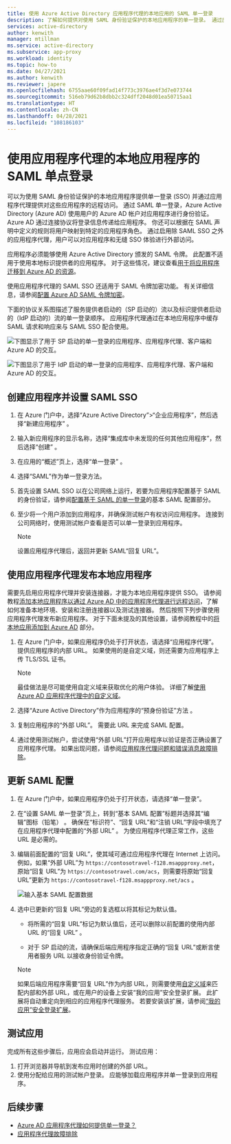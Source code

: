 ```yaml
---
title: 使用 Azure Active Directory 应用程序代理的本地应用的 SAML 单一登录
description: 了解如何提供对使用 SAML 身份验证保护的本地应用程序的单一登录。 通过应用程序代理提供对本地应用的远程访问。
services: active-directory
author: kenwith
manager: mtillman
ms.service: active-directory
ms.subservice: app-proxy
ms.workload: identity
ms.topic: how-to
ms.date: 04/27/2021
ms.author: kenwith
ms.reviewer: japere
ms.openlocfilehash: 6755aae60f09fad14f773c3976ae4f3d7e073744
ms.sourcegitcommit: 516eb79d62b8dbb2c324dff2048d01ea50715aa1
ms.translationtype: HT
ms.contentlocale: zh-CN
ms.lasthandoff: 04/28/2021
ms.locfileid: "108186103"
---
```

# <a name="saml-single-sign-on-for-on-premises-applications-with-application-proxy"></a>使用应用程序代理的本地应用程序的 SAML 单点登录

可以为使用 SAML 身份验证保护的本地应用程序提供单一登录 (SSO) 并通过应用程序代理提供对这些应用程序的远程访问。 通过 SAML 单一登录，Azure Active Directory (Azure AD) 使用用户的 Azure AD 帐户对应用程序进行身份验证。 Azure AD 通过连接协议将登录信息传递给应用程序。 你还可以根据在 SAML 声明中定义的规则将用户映射到特定的应用程序角色。 通过启用除 SAML SSO 之外的应用程序代理，用户可以对应用程序和无缝 SSO 体验进行外部访问。

应用程序必须能够使用 Azure Active Directory 颁发的 SAML 令牌。 此配置不适用于使用本地标识提供者的应用程序。 对于这些情况，建议查看[用于将应用程序迁移到 Azure AD 的资源](../manage-apps/migration-resources.md)。

使用应用程序代理的 SAML SSO 还适用于 SAML 令牌加密功能。 有关详细信息，请参阅[配置 Azure AD SAML 令牌加密](../manage-apps/howto-saml-token-encryption.md)。

下面的协议关系图描述了服务提供者启动的（SP 启动的）流以及标识提供者启动的（IdP 启动的）流的单一登录顺序。 应用程序代理通过在本地应用程序中缓存 SAML 请求和响应来与 SAML SSO 配合使用。

  ![下图显示了用于 SP 启动的单一登录的应用程序、应用程序代理、客户端和 Azure AD 的交互。](./media/application-proxy-configure-single-sign-on-on-premises-apps/saml-sp-initiated-flow.png)

  ![下图显示了用于 IdP 启动的单一登录的应用程序、应用程序代理、客户端和 Azure AD 的交互。](./media/application-proxy-configure-single-sign-on-on-premises-apps/saml-idp-initiated-flow.png)

## <a name="create-an-application-and-set-up-saml-sso"></a>创建应用程序并设置 SAML SSO

1. 在 Azure 门户中，选择“Azure Active Directory”>“企业应用程序”，然后选择“新建应用程序” 。

2. 输入新应用程序的显示名称，选择“集成库中未发现的任何其他应用程序”，然后选择“创建” 。

3. 在应用的“概述”页上，选择“单一登录” 。

4. 选择“SAML”作为单一登录方法。

5. 首先设置 SAML SSO 以在公司网络上运行，若要为应用程序配置基于 SAML 的身份验证，请参阅[配置基于 SAML 的单一登录](../manage-apps/configure-saml-single-sign-on.md)的基本 SAML 配置部分。

6. 至少将一个用户添加到应用程序，并确保测试帐户有权访问应用程序。 连接到公司网络时，使用测试帐户查看是否可以单一登录到应用程序。 

   > [!NOTE]
   > 设置应用程序代理后，返回并更新 SAML“回复 URL”。

## <a name="publish-the-on-premises-application-with-application-proxy"></a>使用应用程序代理发布本地应用程序

需要先启用应用程序代理并安装连接器，才能为本地应用程序提供 SSO。 请参阅教程[添加本地应用程序以通过 Azure AD 中的应用程序代理进行远程访问](application-proxy-add-on-premises-application.md)，了解如何准备本地环境、安装和注册连接器以及测试连接器。 然后按照下列步骤使用应用程序代理发布新应用程序。 对于下面未提及的其他设置，请参阅教程中的[将本地应用添加到 Azure AD](application-proxy-add-on-premises-application.md#add-an-on-premises-app-to-azure-ad) 部分。

1. 在 Azure 门户中，如果应用程序仍处于打开状态，请选择“应用程序代理”。 提供应用程序的内部 URL。 如果使用的是自定义域，则还需要为应用程序上传 TLS/SSL 证书。 
   > [!NOTE]
   > 最佳做法是尽可能使用自定义域来获取优化的用户体验。 详细了解[使用 Azure AD 应用程序代理中的自定义域](application-proxy-configure-custom-domain.md)。

2. 选择“Azure Active Directory”作为应用程序的“预身份验证”方法 。

3. 复制应用程序的“外部 URL”。 需要此 URL 来完成 SAML 配置。

4. 通过使用测试帐户，尝试使用“外部 URL”打开应用程序以验证是否正确设置了应用程序代理。 如果出现问题，请参阅[应用程序代理问题和错误消息故障排除](application-proxy-troubleshoot.md)。

## <a name="update-the-saml-configuration"></a>更新 SAML 配置

1. 在 Azure 门户中，如果应用程序仍处于打开状态，请选择“单一登录”。 

2. 在“设置 SAML 单一登录”页上，转到“基本 SAML 配置”标题并选择其“编辑”图标（铅笔）  。 确保在“标识符”、“回复 URL”和“注销 URL”字段中填充了在应用程序代理中配置的“外部 URL”   。 为使应用程序代理正常工作，这些 URL 是必需的。 

3. 编辑前面配置的“回复 URL”，使其域可通过应用程序代理在 Internet 上访问。 例如，如果“外部 URL”为 `https://contosotravel-f128.msappproxy.net`，原始“回复 URL”为 `https://contosotravel.com/acs`，则需要将原始“回复 URL”更新为 `https://contosotravel-f128.msappproxy.net/acs`  。

    ![输入基本 SAML 配置数据](./media/application-proxy-configure-single-sign-on-on-premises-apps/basic-saml-configuration.png)


4. 选中已更新的“回复 URL”旁边的复选框以将其标记为默认值。

   * 将所需的“回复 URL”标记为默认值后，还可以删除以前配置的使用内部 URL 的“回复 URL” 。

   * 对于 SP 启动的流，请确保后端应用程序指定正确的“回复 URL”或断言使用者服务 URL 以接收身份验证令牌。

    > [!NOTE]
    > 如果后端应用程序需要“回复 URL”作为内部 URL，则需要使用[自定义域](application-proxy-configure-custom-domain.md)来匹配内部和外部 URL，或在用户的设备上安装“我的应用”安全登录扩展。 此扩展将自动重定向到相应的应用程序代理服务。 若要安装该扩展，请参阅[“我的应用”安全登录扩展](../user-help/my-apps-portal-end-user-access.md#download-and-install-the-my-apps-secure-sign-in-extension)。
    
## <a name="test-your-app"></a>测试应用

完成所有这些步骤后，应用应会启动并运行。 测试应用：

1. 打开浏览器并导航到发布应用时创建的外部 URL。 
1. 使用分配给应用的测试帐户登录。 应能够加载应用程序并单一登录到应用程序。

## <a name="next-steps"></a>后续步骤

- [Azure AD 应用程序代理如何提供单一登录？](../manage-apps/what-is-single-sign-on.md)
- [应用程序代理故障排除](application-proxy-troubleshoot.md)